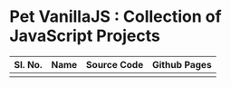 # Pet VanillaJS : Collection of JavaScript Projects

| Sl. No.    |       Name        |       Source Code        |   Github Pages    | 
|------------|-------------------|--------------------------|-------------------|
|            |                   |                          |                   | 
